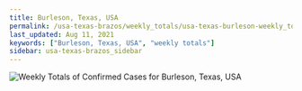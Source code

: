 ```yaml
---
title: Burleson, Texas, USA
permalink: /usa-texas-brazos/weekly_totals/usa-texas-burleson-weekly_totals.html
last_updated: Aug 11, 2021
keywords: ["Burleson, Texas, USA", "weekly totals"]
sidebar: usa-texas-brazos_sidebar
---
```


![Weekly Totals of Confirmed Cases for Burleson, Texas, USA](/covid_tracker/images/graphs/usa-texas-burleson-weekly_totals_graph.png)
